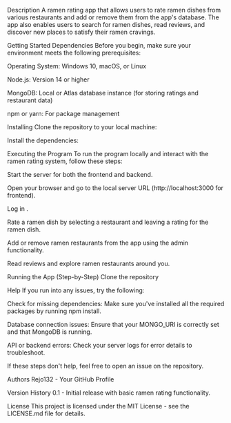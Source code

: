 Description
A ramen rating app that allows users to rate ramen dishes from various restaurants and add or remove them from the app's database. The app also enables users to search for ramen dishes, read reviews, and discover new places to satisfy their ramen cravings.

Getting Started
Dependencies
Before you begin, make sure your environment meets the following prerequisites:

Operating System: Windows 10, macOS, or Linux

Node.js: Version 14 or higher

MongoDB: Local or Atlas database instance (for storing ratings and restaurant data)

npm or yarn: For package management

Installing
Clone the repository to your local machine:


Install the dependencies:

Executing the Program
To run the program locally and interact with the ramen rating system, follow these steps:

Start the server for both the frontend and backend.

Open your browser and go to the local server URL (http://localhost:3000 for frontend).

Log in .

Rate a ramen dish by selecting a restaurant and leaving a rating for the ramen dish.

Add or remove ramen restaurants from the app using the admin functionality.

Read reviews and explore ramen restaurants around you.

Running the App (Step-by-Step)
Clone the repository


Help
If you run into any issues, try the following:

Check for missing dependencies: Make sure you've installed all the required packages by running npm install.

Database connection issues: Ensure that your MONGO_URI is correctly set and that MongoDB is running.

API or backend errors: Check your server logs for error details to troubleshoot.

If these steps don't help, feel free to open an issue on the repository.

Authors
Rejo132 - Your GitHub Profile

Version History
0.1 - Initial release with basic ramen rating functionality.

License
This project is licensed under the MIT License - see the LICENSE.md file for details.

